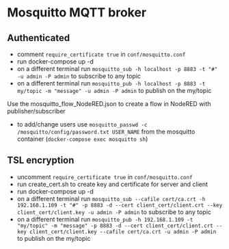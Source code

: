 # Mosquitto MQTT broker

## Authenticated
* comment ```require_certificate true``` in ```conf/mosquitto.conf```
* run docker-compose up -d
* on a different terminal run ```mosquitto_sub -h localhost -p 8883 -t "#" -u admin -P admin``` to subscribe to any topic
* on a different terminal run ```mosquitto_pub -h localhost -p 8883 -t my/topic -m "message" -u admin -P admin``` to publish on the my/topic

Use the mosquitto_flow_NodeRED.json to create a flow in NodeRED with publisher/subscriber

* to add/change users use ```mosquitto_passwd -c /mosquitto/config/password.txt USER_NAME``` from the mosquitto container (```docker-compose exec mosquitto sh```)

## TSL encryption

* uncomment ```require_certificate true``` in ```conf/mosquitto.conf```
* run create_cert.sh to create key and certificate for server and client
* run docker-compose up -d
* on a different terminal run ```mosquitto_sub --cafile cert/ca.crt -h 192.168.1.109 -t "#" -p 8883 -d --cert client_cert/client.crt --key client_cert/client.key -u admin -P admin``` to subscribe to any topic
* on a different terminal run ```mosquitto_pub -h 192.168.1.109 -t "my/topic" -m "message" -p 8883 -d --cert client_cert/client.crt --key client_cert/client.key --cafile cert/ca.crt -u admin -P admin``` to publish on the my/topic
